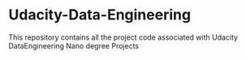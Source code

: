 # Udacity-Data-Engineering
This repository contains all the project code associated with Udacity DataEngineering Nano degree Projects

